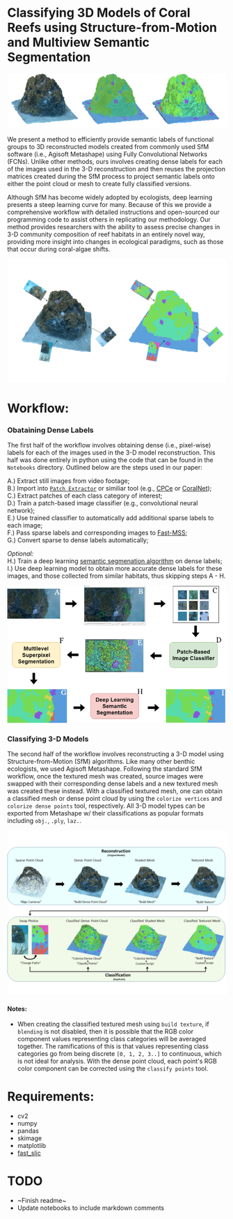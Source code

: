 # Classifying 3D Models of Coral Reefs using Structure-from-Motion and Multiview Semantic Segmentation


![side-by-side](Figures/side_by_side.png)


We present a method to efficiently provide semantic labels of functional groups to 3D reconstructed models created from commonly used SfM software (i.e., Agisoft Metashape) using Fully Convolutional Networks (FCNs). Unlike other methods, ours involves creating dense labels for each of the images used in the 3-D reconstruction and then reuses the projection matrices created during the SfM process to project semantic labels onto either the point cloud or mesh to create fully classified versions.  

Although SfM has become widely adopted by ecologists, deep learning presents a steep learning curve for many. Because of this we provide a comprehensive workflow with detailed instructions and open-sourced our programming code to assist others in replicating our methodology. Our method provides researchers with the ability to assess precise changes in 3-D community composition of reef habitats in an entirely novel way, providing more insight into changes in ecological paradigms, such as those that occur during coral-algae shifts.  


![side-by-side](Figures/3d-classification.png)


# Workflow:    

### Obataining Dense Labels

The first half of the workflow involves obtaining dense (i.e., pixel-wise) labels for each of the images used in the 3-D model reconstruction. This half was done entirely in python using the code that can be found in the `Notebooks` directory. Outlined below are the steps used in our paper:

A.) Extract still images from video footage;  
B.) Import into [`Patch Extractor`](https://github.com/JordanMakesMaps/3D-Model-Classification/releases) or similiar tool (e.g., [CPCe](https://hcas.nova.edu/tools-and-resources/cpce/index.html) or [CoralNet](https://coralnet.ucsd.edu/));  
C.) Extract patches of each class category of interest;    
D.) Train a patch-based image classifier (e.g., convolutional neural network);  
E.) Use trained classifier to automatically add additional sparse labels to each image;  
F.) Pass sparse labels and corresponding images to [Fast-MSS](https://github.com/JordanMakesMaps/Fast-Multilevel-Superpixel-Segmentation);    
G.) Convert sparse to dense labels automatically;    

*Optional:*  
H.) Train a deep learning [semantic segmenation algorithm](https://github.com/qubvel/segmentation_models) on dense labels;  
I.) Use deep learning model to obtain more accurate dense labels for these images, and those collected from similar habitats, thus skipping steps A - H.  

![getting_dense_labels](Figures/getting_dense_labels.png)


### Classifying 3-D Models

The second half of the workflow involves reconstructing a 3-D model using Structure-from-Motion (SfM) algorithms. Like many other benthic ecologists, we used Agisoft Metashape. Following the standard SfM workflow, once the textured mesh was created, source images were swapped with their corresponding dense labels and a new textured mesh was created these instead. With a classified textured mesh, one can obtain a classified mesh or dense point cloud by using the `colorize vertices` and `colorize dense points` tool, respectively. All 3-D model types can be exported from Metashape w/ their classifications as popular formats including `obj.`, `.ply`, `laz.`.

![3d-model-classification-workflow](Figures/3d_model_classification_workflow.png)

#### Notes:
- When creating the classified textured mesh using `build texture`, if `blending` is not disabled, then it is possible that the RGB color component values representing class categories will be averaged together. The ramifications of this is that values representing class categories go from being discrete `[0, 1, 2, 3..]` to continuous, which is not ideal for analysis. With the dense point cloud, each point's RGB color component can be corrected using the `classify points` tool. 



# Requirements:  
- cv2
- numpy
- pandas
- skimage
- matplotlib
- [fast_slic](https://github.com/Algy/fast-slic)

# TODO
- ~Finish readme~
- Update notebooks to include markdown comments
